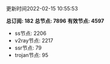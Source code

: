 更新时间2022-02-15 10:55:53

**总订阅: 182**
**总节点: 7896**
**有效节点: 4597**
- ss节点: 2206
- v2ray节点: 2217
- ssr节点: 79
- trojan节点: 95
